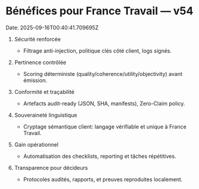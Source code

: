 # Bénéfices pour France Travail — v54
Date: 2025-09-16T00:40:41.709695Z

1. Sécurité renforcée
   - Filtrage anti-injection, politique clés côté client, logs signés.

2. Pertinence contrôlée
   - Scoring déterministe (quality/coherence/utility/objectivity) avant émission.

3. Conformité et traçabilité
   - Artefacts audit-ready (JSON, SHA, manifests), Zero-Claim policy.

4. Souveraineté linguistique
   - Cryptage sémantique client: langage vérifiable et unique à France Travail.

5. Gain opérationnel
   - Automatisation des checklists, reporting et tâches répétitives.

6. Transparence pour décideurs
   - Protocoles audités, rapports, et preuves reproduites localement.
